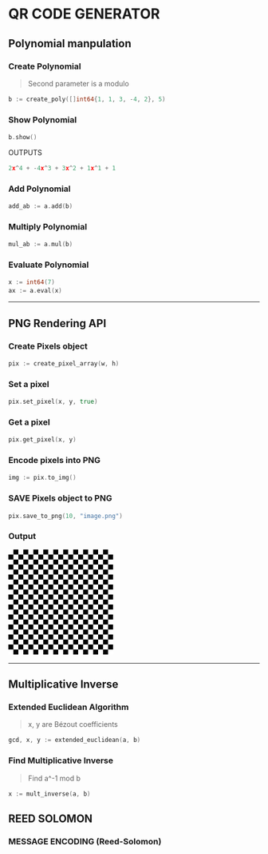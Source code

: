 # QR CODE GENERATOR

## Polynomial manpulation

### Create Polynomial
> Second parameter is a modulo
```go
b := create_poly([]int64{1, 1, 3, -4, 2}, 5)
```

### Show Polynomial
```go
b.show()
```
OUTPUTS 
```go
2x^4 + -4x^3 + 3x^2 + 1x^1 + 1
```

### Add Polynomial
```go
add_ab := a.add(b)
```

### Multiply Polynomial
```go
mul_ab := a.mul(b)
```

### Evaluate Polynomial
```go
x := int64(7)
ax := a.eval(x)
```

--- 

## PNG Rendering API
### Create Pixels object
```go
pix := create_pixel_array(w, h)
```

### Set a pixel
```go
pix.set_pixel(x, y, true)
```

### Get a pixel
```go
pix.get_pixel(x, y)
```

### Encode pixels into PNG
```go
img := pix.to_img()
```

### SAVE Pixels object to PNG
```go
pix.save_to_png(10, "image.png")
```

### Output
![](ASSETS/test.png)

---

## Multiplicative Inverse
### Extended Euclidean Algorithm
> x, y are Bézout coefficients
```go
gcd, x, y := extended_euclidean(a, b)
```

### Find Multiplicative Inverse
> Find a^-1 mod b
```go
x := mult_inverse(a, b)
```

## REED SOLOMON

### MESSAGE ENCODING (Reed-Solomon)

